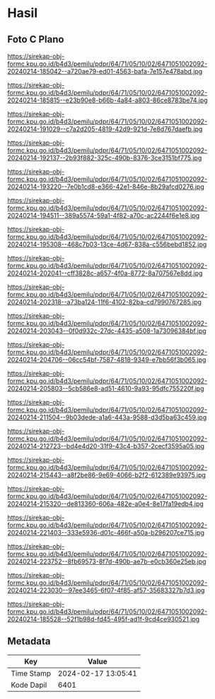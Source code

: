 # Hasil

## Foto C Plano

https://sirekap-obj-formc.kpu.go.id/b4d3/pemilu/pdpr/64/71/05/10/02/6471051002092-20240214-185042--a720ae79-ed01-4563-bafa-7e157e478abd.jpg

https://sirekap-obj-formc.kpu.go.id/b4d3/pemilu/pdpr/64/71/05/10/02/6471051002092-20240214-185815--e23b90e8-b66b-4a84-a803-86ce8783be74.jpg

https://sirekap-obj-formc.kpu.go.id/b4d3/pemilu/pdpr/64/71/05/10/02/6471051002092-20240214-191029--c7a2d205-4819-42d9-921d-7e8d767daefb.jpg

https://sirekap-obj-formc.kpu.go.id/b4d3/pemilu/pdpr/64/71/05/10/02/6471051002092-20240214-192137--2b93f882-325c-490b-8376-3ce3151bf775.jpg

https://sirekap-obj-formc.kpu.go.id/b4d3/pemilu/pdpr/64/71/05/10/02/6471051002092-20240214-193220--7e0b1cd8-e366-42e1-846e-8b29afcd0276.jpg

https://sirekap-obj-formc.kpu.go.id/b4d3/pemilu/pdpr/64/71/05/10/02/6471051002092-20240214-194511--389a5574-59a1-4f82-a70c-ac2244f6e1e8.jpg

https://sirekap-obj-formc.kpu.go.id/b4d3/pemilu/pdpr/64/71/05/10/02/6471051002092-20240214-195308--468c7b03-13ce-4d67-838a-c556bebd1852.jpg

https://sirekap-obj-formc.kpu.go.id/b4d3/pemilu/pdpr/64/71/05/10/02/6471051002092-20240214-202041--cff3828c-a657-4f0a-8772-8a707567e8dd.jpg

https://sirekap-obj-formc.kpu.go.id/b4d3/pemilu/pdpr/64/71/05/10/02/6471051002092-20240214-202318--a73ba124-11f6-4102-82ba-cd7990767285.jpg

https://sirekap-obj-formc.kpu.go.id/b4d3/pemilu/pdpr/64/71/05/10/02/6471051002092-20240214-203043--0f0d932c-27dc-4435-a508-1a73096384bf.jpg

https://sirekap-obj-formc.kpu.go.id/b4d3/pemilu/pdpr/64/71/05/10/02/6471051002092-20240214-204706--06cc54bf-7587-4818-9349-e7bb56f3b065.jpg

https://sirekap-obj-formc.kpu.go.id/b4d3/pemilu/pdpr/64/71/05/10/02/6471051002092-20240214-205803--5cb586e8-ad51-4610-9a93-95dfc755220f.jpg

https://sirekap-obj-formc.kpu.go.id/b4d3/pemilu/pdpr/64/71/05/10/02/6471051002092-20240214-211504--9b03dede-a1a6-443a-9588-d3d5ba63c459.jpg

https://sirekap-obj-formc.kpu.go.id/b4d3/pemilu/pdpr/64/71/05/10/02/6471051002092-20240214-212723--bd4e4d20-31f9-43c4-b357-2cecf3595a05.jpg

https://sirekap-obj-formc.kpu.go.id/b4d3/pemilu/pdpr/64/71/05/10/02/6471051002092-20240214-215443--a8f2be86-9e69-4066-b2f2-612389e93975.jpg

https://sirekap-obj-formc.kpu.go.id/b4d3/pemilu/pdpr/64/71/05/10/02/6471051002092-20240214-215320--de813360-606a-482e-a0e4-8e17fa19edb4.jpg

https://sirekap-obj-formc.kpu.go.id/b4d3/pemilu/pdpr/64/71/05/10/02/6471051002092-20240214-221403--333e5936-d01c-466f-a50a-b296207ce715.jpg

https://sirekap-obj-formc.kpu.go.id/b4d3/pemilu/pdpr/64/71/05/10/02/6471051002092-20240214-223752--8fb69573-8f7d-490b-ae7b-e0cb360e25eb.jpg

https://sirekap-obj-formc.kpu.go.id/b4d3/pemilu/pdpr/64/71/05/10/02/6471051002092-20240214-223030--97ee3465-6f07-4f85-af57-35683327b7d3.jpg

https://sirekap-obj-formc.kpu.go.id/b4d3/pemilu/pdpr/64/71/05/10/02/6471051002092-20240214-185528--52f1b98d-fd45-495f-ad1f-9cd4ce930521.jpg


## Metadata

| Key        | Value               |
| ---------- | ------------------- |
| Time Stamp | 2024-02-17 13:05:41 |
| Kode Dapil | 6401                |



